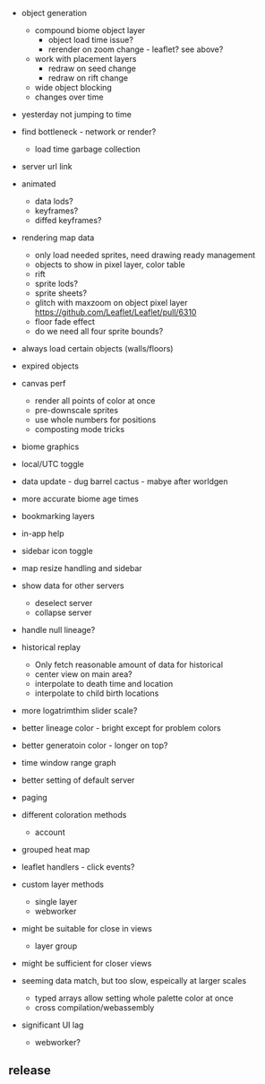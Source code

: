 - object generation
  - compound biome object layer
    - object load time issue?
    - rerender on zoom change - leaflet? see above?
  - work with placement layers
    - redraw on seed change
    - redraw on rift change
  - wide object blocking
  - changes over time

- yesterday not jumping to time
- find bottleneck - network or render?
  - load time garbage collection
- server url link
- animated
  - data lods?
  - keyframes?
  - diffed keyframes?
- rendering map data
  - only load needed sprites, need drawing ready management
  - objects to show in pixel layer, color table
  - rift
  - sprite lods?
  - sprite sheets?
  - glitch with maxzoom on object pixel layer https://github.com/Leaflet/Leaflet/pull/6310
  - floor fade effect
  - do we need all four sprite bounds?
- always load certain objects (walls/floors)
- expired objects
- canvas perf
  - render all points of color at once
  - pre-downscale sprites
  - use whole numbers for positions
  - composting mode tricks
- biome graphics


- local/UTC toggle
- data update - dug barrel cactus - mabye after worldgen
- more accurate biome age times
- bookmarking layers
- in-app help
- sidebar icon toggle
- map resize handling and sidebar
- show data for other servers
  - deselect server
  - collapse server
- handle null lineage?
- historical replay
  - Only fetch reasonable amount of data for historical
  - center view on main area?
  - interpolate to death time and location
  - interpolate to child birth locations
- more logatrimthim slider scale?
- better lineage color - bright except for problem colors
- better generatoin color - longer on top?
- time window range graph
- better setting of default server
- paging
- different coloration methods
  - account
- grouped heat map
- leaflet handlers - click events?
- custom layer methods
  - single layer
  - webworker

- might be suitable for close in views
  - layer group
- might be sufficient for closer views
- seeming data match, but too slow, espeically at larger scales
  - typed arrays allow setting whole palette color at once
  - cross compilation/webassembly
- significant UI lag
  - webworker?

## release
